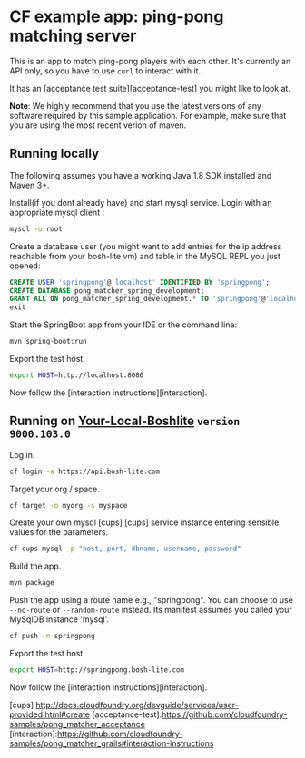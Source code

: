 # CF example app: ping-pong matching server

This is an app to match ping-pong players with each other. It's currently an
API only, so you have to use `curl` to interact with it.

It has an [acceptance test suite][acceptance-test] you might like to look at.

**Note**: We highly recommend that you use the latest versions of any software required by this sample application. For example, make sure that you are using the most recent verion of maven.

## Running locally

The following assumes you have a working Java 1.8 SDK installed and Maven 3+.

Install(if you dont already have) and start mysql service. Login with an appropriate mysql client :

```bash
mysql -u root
```

Create a database user (you might want to add entries for the ip address reachable from your bosh-lite vm) and table in the MySQL REPL you just opened:

```sql
CREATE USER 'springpong'@'localhost' IDENTIFIED BY 'springpong';
CREATE DATABASE pong_matcher_spring_development;
GRANT ALL ON pong_matcher_spring_development.* TO 'springpong'@'localhost';
exit
```

Start the SpringBoot app from your IDE or the command line:

```bash
mvn spring-boot:run
```

Export the test host

```bash
export HOST=http://localhost:8080
```

Now follow the [interaction instructions][interaction].

## Running on [Your-Local-Boshlite][bosh-lite] `version 9000.103.0`

Log in.

```bash
cf login -a https://api.bosh-lite.com
```

Target your org / space.

```bash
cf target -o myorg -s myspace
```

Create your own mysql [cups] [cups] service instance entering sensible values for the parameters.

```bash
cf cups mysql -p "host, port, dbname, username, password"
```

Build the app.

```bash
mvn package
```

Push the app using a route name e.g., "springpong". You can choose to use `--no-route` or `--random-route` instead. Its manifest assumes you called your MySqlDB instance 'mysql'.

```bash
cf push -n springpong
```

Export the test host

```bash
export HOST=http://springpong.bosh-lite.com
```

Now follow the [interaction instructions][interaction].

[bosh-lite]:https://github.com/cloudfoundry/bosh-lite
[cups] http://docs.cloudfoundry.org/devguide/services/user-provided.html#create
[acceptance-test]:https://github.com/cloudfoundry-samples/pong_matcher_acceptance
[interaction]:https://github.com/cloudfoundry-samples/pong_matcher_grails#interaction-instructions
